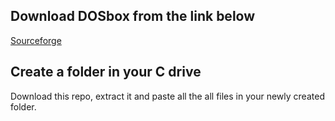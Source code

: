 ## Download DOSbox from the link below

[Sourceforge](https://sourceforge.net/projects/dosbox/)

## Create a folder in your C drive
Download this repo, extract it and paste all the all files in your newly created folder.
